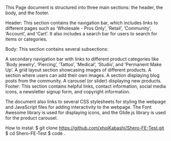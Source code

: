 This Page document is structured into three main sections: the header, the body, and the footer.

Header: This section contains the navigation bar, which includes links to different pages such as ‘Wholesale - Pros Only’, ‘Retail’, ‘Community’, ‘Account’, and ‘Cart’. It also includes a search bar for users to search for items or categories.

Body: This section contains several subsections:

A secondary navigation bar with links to different product categories like ‘Body jewelry’, ‘Piercing’, ‘Tattoo’, ‘Medical’, ‘Studio’, and ‘Permanent Make Up’.
A grid layout section showcasing images of different products.
A section where users can add their own images.
A section displaying blog posts from the community.
A carousel (or slider) displaying new products.
Footer: This section contains helpful links, contact information, social media icons, a newsletter signup form, and copyright information.

The document also links to several CSS stylesheets for styling the webpage and JavaScript files for adding interactivity to the webpage. The Font Awesome library is used for displaying icons, and the Glide.js library is used for the product carousel.

How to instal:
$ git clone https://github.com/xhoiKabashi/Shero-FE-Test.git
$ cd Shero-FE-Test
$ code .
